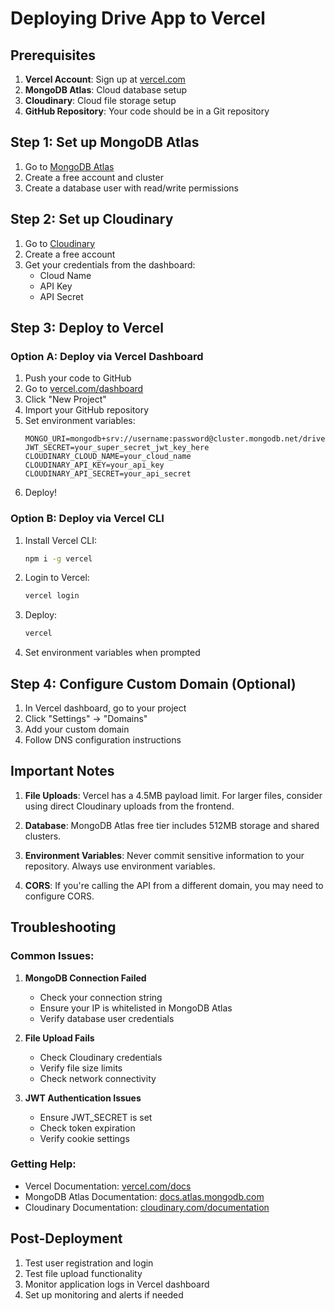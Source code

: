 # Deploying Drive App to Vercel

## Prerequisites

1. **Vercel Account**: Sign up at [vercel.com](https://vercel.com)
2. **MongoDB Atlas**: Cloud database setup
3. **Cloudinary**: Cloud file storage setup
4. **GitHub Repository**: Your code should be in a Git repository

## Step 1: Set up MongoDB Atlas

1. Go to [MongoDB Atlas](https://www.mongodb.com/atlas)
2. Create a free account and cluster
3. Create a database user with read/write permissions

## Step 2: Set up Cloudinary

1. Go to [Cloudinary](https://cloudinary.com/)
2. Create a free account
3. Get your credentials from the dashboard:
   - Cloud Name
   - API Key
   - API Secret

## Step 3: Deploy to Vercel

### Option A: Deploy via Vercel Dashboard

1. Push your code to GitHub
2. Go to [vercel.com/dashboard](https://vercel.com/dashboard)
3. Click "New Project"
4. Import your GitHub repository
5. Set environment variables:
   ```
   MONGO_URI=mongodb+srv://username:password@cluster.mongodb.net/drive
   JWT_SECRET=your_super_secret_jwt_key_here
   CLOUDINARY_CLOUD_NAME=your_cloud_name
   CLOUDINARY_API_KEY=your_api_key
   CLOUDINARY_API_SECRET=your_api_secret
   ```
6. Deploy!

### Option B: Deploy via Vercel CLI

1. Install Vercel CLI:
   ```bash
   npm i -g vercel
   ```

2. Login to Vercel:
   ```bash
   vercel login
   ```

3. Deploy:
   ```bash
   vercel
   ```

4. Set environment variables when prompted

## Step 4: Configure Custom Domain (Optional)

1. In Vercel dashboard, go to your project
2. Click "Settings" → "Domains"
3. Add your custom domain
4. Follow DNS configuration instructions



## Important Notes

1. **File Uploads**: Vercel has a 4.5MB payload limit. For larger files, consider using direct Cloudinary uploads from the frontend.

2. **Database**: MongoDB Atlas free tier includes 512MB storage and shared clusters.

3. **Environment Variables**: Never commit sensitive information to your repository. Always use environment variables.

4. **CORS**: If you're calling the API from a different domain, you may need to configure CORS.

## Troubleshooting

### Common Issues:

1. **MongoDB Connection Failed**
   - Check your connection string
   - Ensure your IP is whitelisted in MongoDB Atlas
   - Verify database user credentials

2. **File Upload Fails**
   - Check Cloudinary credentials
   - Verify file size limits
   - Check network connectivity

3. **JWT Authentication Issues**
   - Ensure JWT_SECRET is set
   - Check token expiration
   - Verify cookie settings

### Getting Help:

- Vercel Documentation: [vercel.com/docs](https://vercel.com/docs)
- MongoDB Atlas Documentation: [docs.atlas.mongodb.com](https://docs.atlas.mongodb.com)
- Cloudinary Documentation: [cloudinary.com/documentation](https://cloudinary.com/documentation)

## Post-Deployment

1. Test user registration and login
2. Test file upload functionality
3. Monitor application logs in Vercel dashboard
4. Set up monitoring and alerts if needed
